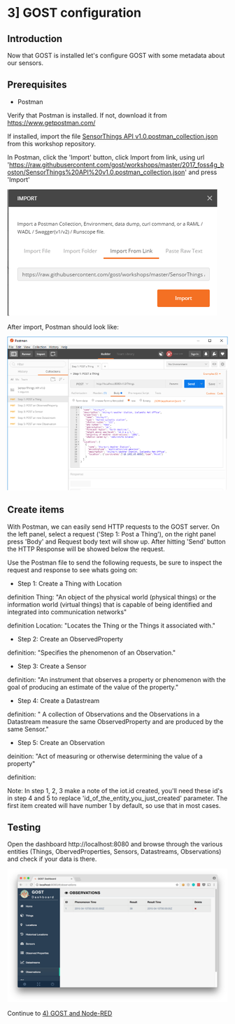 # 3] GOST configuration

## Introduction

Now that GOST is installed let's configure GOST with some metadata about our sensors.

## Prerequisites

- Postman

Verify that Postman is installed. If not, download it from https://www.getpostman.com/

If installed, import the file <a href="SensorThings API v1.0.postman_collection.json">SensorThings API v1.0.postman_collection.json</a> from this workshop repository.

In Postman, click the 'Import' button, click Import from link, using url 'https://raw.githubusercontent.com/gost/workshops/master/2017_foss4g_boston/SensorThings%20API%20v1.0.postman_collection.json' and press 'Import'

<kbd><img src = "images/postman_import.png"></kbd>

After import, Postman should look like:

<img src = "images/postman.png">

## Create items

With Postman, we can easily send HTTP requests to the GOST server. On the left panel, select a request ('Step 1: Post a Thing'), on the right panel press 'Body' and Request body text will show up. After hitting 'Send' button the HTTP Response will be showed below the request.  

Use the Postman file to send the following requests, be sure to inspect the request and response to see whats going on:

- Step 1: Create a Thing with Location

definition Thing: "An object of the physical world (physical things) or the information world (virtual things) that is capable of being identified and integrated into communication networks"

definition Location: "Locates the Thing or the Things it associated with."

- Step 2: Create an ObservedProperty

definition: "Specifies the phenomenon of an Observation."

- Step 3: Create a Sensor

definition: "An instrument that observes a property or phenomenon with the goal of producing an estimate of the value of the property."

- Step 4: Create a Datastream 

definition: " A collection of Observations and the Observations in a Datastream measure the same ObservedProperty and are produced by the same Sensor."

- Step 5: Create an Observation

deinition: "Act of measuring or otherwise determining the value of a property"

definition: 

Note: In step 1, 2, 3 make a note of the iot.id created, you'll need these id's in step 4 and 5 to replace 'id_of_the_entity_you_just_created' parameter. The first item created will have number 1 by default, so use that in most cases.  

## Testing

Open the dashboard http://localhost:8080 and browse through the various entities (Things, ObervedProperties, Sensors, Datastreams, Observations) and check if your data is there.

<img src = "images/dashboard.png"/>

Continue to <a href = "4_nodered.md">4) GOST and Node-RED</a>


